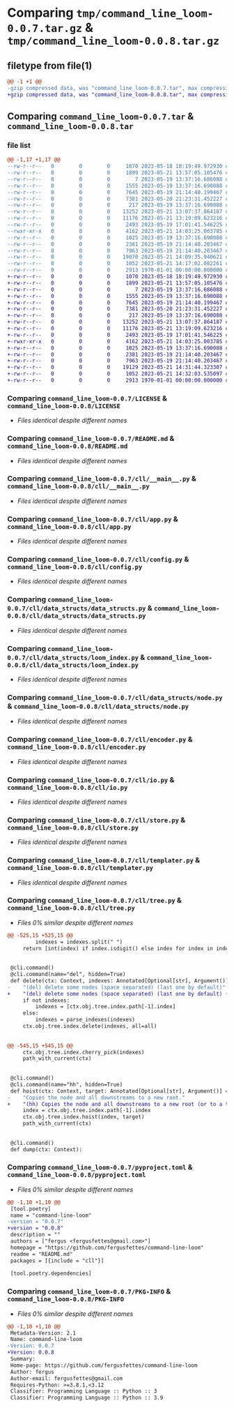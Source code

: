 # Comparing `tmp/command_line_loom-0.0.7.tar.gz` & `tmp/command_line_loom-0.0.8.tar.gz`

## filetype from file(1)

```diff
@@ -1 +1 @@
-gzip compressed data, was "command_line_loom-0.0.7.tar", max compression
+gzip compressed data, was "command_line_loom-0.0.8.tar", max compression
```

## Comparing `command_line_loom-0.0.7.tar` & `command_line_loom-0.0.8.tar`

### file list

```diff
@@ -1,17 +1,17 @@
--rw-r--r--   0        0        0     1070 2023-05-18 18:19:49.972930 command_line_loom-0.0.7/LICENSE
--rw-r--r--   0        0        0     1899 2023-05-21 13:57:05.105476 command_line_loom-0.0.7/README.md
--rw-r--r--   0        0        0        7 2023-05-19 13:37:16.686088 command_line_loom-0.0.7/cll/__init__.py
--rw-r--r--   0        0        0     1555 2023-05-19 13:37:16.690088 command_line_loom-0.0.7/cll/__main__.py
--rw-r--r--   0        0        0     7645 2023-05-19 21:14:40.199467 command_line_loom-0.0.7/cll/app.py
--rw-r--r--   0        0        0     7381 2023-05-20 21:23:31.452227 command_line_loom-0.0.7/cll/config.py
--rw-r--r--   0        0        0      217 2023-05-19 13:37:16.690088 command_line_loom-0.0.7/cll/data_structs/__init__.py
--rw-r--r--   0        0        0    13252 2023-05-21 13:07:37.864187 command_line_loom-0.0.7/cll/data_structs/data_structs.py
--rw-r--r--   0        0        0    11176 2023-05-21 13:19:09.623216 command_line_loom-0.0.7/cll/data_structs/loom_index.py
--rw-r--r--   0        0        0     2493 2023-05-19 17:01:41.546225 command_line_loom-0.0.7/cll/data_structs/node.py
--rwxr-xr-x   0        0        0     4162 2023-05-21 14:03:25.003785 command_line_loom-0.0.7/cll/encoder.py
--rw-r--r--   0        0        0     1025 2023-05-19 13:37:16.690088 command_line_loom-0.0.7/cll/io.py
--rw-r--r--   0        0        0     2381 2023-05-19 21:14:40.203467 command_line_loom-0.0.7/cll/store.py
--rw-r--r--   0        0        0     7963 2023-05-19 21:14:40.203467 command_line_loom-0.0.7/cll/templater.py
--rw-r--r--   0        0        0    19070 2023-05-21 14:09:35.940621 command_line_loom-0.0.7/cll/tree.py
--rw-r--r--   0        0        0     1052 2023-05-21 14:17:02.082261 command_line_loom-0.0.7/pyproject.toml
--rw-r--r--   0        0        0     2913 1970-01-01 00:00:00.000000 command_line_loom-0.0.7/PKG-INFO
+-rw-r--r--   0        0        0     1070 2023-05-18 18:19:49.972930 command_line_loom-0.0.8/LICENSE
+-rw-r--r--   0        0        0     1899 2023-05-21 13:57:05.105476 command_line_loom-0.0.8/README.md
+-rw-r--r--   0        0        0        7 2023-05-19 13:37:16.686088 command_line_loom-0.0.8/cll/__init__.py
+-rw-r--r--   0        0        0     1555 2023-05-19 13:37:16.690088 command_line_loom-0.0.8/cll/__main__.py
+-rw-r--r--   0        0        0     7645 2023-05-19 21:14:40.199467 command_line_loom-0.0.8/cll/app.py
+-rw-r--r--   0        0        0     7381 2023-05-20 21:23:31.452227 command_line_loom-0.0.8/cll/config.py
+-rw-r--r--   0        0        0      217 2023-05-19 13:37:16.690088 command_line_loom-0.0.8/cll/data_structs/__init__.py
+-rw-r--r--   0        0        0    13252 2023-05-21 13:07:37.864187 command_line_loom-0.0.8/cll/data_structs/data_structs.py
+-rw-r--r--   0        0        0    11176 2023-05-21 13:19:09.623216 command_line_loom-0.0.8/cll/data_structs/loom_index.py
+-rw-r--r--   0        0        0     2493 2023-05-19 17:01:41.546225 command_line_loom-0.0.8/cll/data_structs/node.py
+-rwxr-xr-x   0        0        0     4162 2023-05-21 14:03:25.003785 command_line_loom-0.0.8/cll/encoder.py
+-rw-r--r--   0        0        0     1025 2023-05-19 13:37:16.690088 command_line_loom-0.0.8/cll/io.py
+-rw-r--r--   0        0        0     2381 2023-05-19 21:14:40.203467 command_line_loom-0.0.8/cll/store.py
+-rw-r--r--   0        0        0     7963 2023-05-19 21:14:40.203467 command_line_loom-0.0.8/cll/templater.py
+-rw-r--r--   0        0        0    19129 2023-05-21 14:31:44.323307 command_line_loom-0.0.8/cll/tree.py
+-rw-r--r--   0        0        0     1052 2023-05-21 14:32:03.535097 command_line_loom-0.0.8/pyproject.toml
+-rw-r--r--   0        0        0     2913 1970-01-01 00:00:00.000000 command_line_loom-0.0.8/PKG-INFO
```

### Comparing `command_line_loom-0.0.7/LICENSE` & `command_line_loom-0.0.8/LICENSE`

 * *Files identical despite different names*

### Comparing `command_line_loom-0.0.7/README.md` & `command_line_loom-0.0.8/README.md`

 * *Files identical despite different names*

### Comparing `command_line_loom-0.0.7/cll/__main__.py` & `command_line_loom-0.0.8/cll/__main__.py`

 * *Files identical despite different names*

### Comparing `command_line_loom-0.0.7/cll/app.py` & `command_line_loom-0.0.8/cll/app.py`

 * *Files identical despite different names*

### Comparing `command_line_loom-0.0.7/cll/config.py` & `command_line_loom-0.0.8/cll/config.py`

 * *Files identical despite different names*

### Comparing `command_line_loom-0.0.7/cll/data_structs/data_structs.py` & `command_line_loom-0.0.8/cll/data_structs/data_structs.py`

 * *Files identical despite different names*

### Comparing `command_line_loom-0.0.7/cll/data_structs/loom_index.py` & `command_line_loom-0.0.8/cll/data_structs/loom_index.py`

 * *Files identical despite different names*

### Comparing `command_line_loom-0.0.7/cll/data_structs/node.py` & `command_line_loom-0.0.8/cll/data_structs/node.py`

 * *Files identical despite different names*

### Comparing `command_line_loom-0.0.7/cll/encoder.py` & `command_line_loom-0.0.8/cll/encoder.py`

 * *Files identical despite different names*

### Comparing `command_line_loom-0.0.7/cll/io.py` & `command_line_loom-0.0.8/cll/io.py`

 * *Files identical despite different names*

### Comparing `command_line_loom-0.0.7/cll/store.py` & `command_line_loom-0.0.8/cll/store.py`

 * *Files identical despite different names*

### Comparing `command_line_loom-0.0.7/cll/templater.py` & `command_line_loom-0.0.8/cll/templater.py`

 * *Files identical despite different names*

### Comparing `command_line_loom-0.0.7/cll/tree.py` & `command_line_loom-0.0.8/cll/tree.py`

 * *Files 0% similar despite different names*

```diff
@@ -525,15 +525,15 @@
         indexes = indexes.split(" ")
     return [int(index) if index.isdigit() else index for index in indexes]
 
 
 @cli.command()
 @cli.command(name="del", hidden=True)
 def delete(ctx: Context, indexes: Annotated[Optional[str], Argument()] = None, all: bool = False):
-    "(del) delete some nodes (space separated) (last one by default)"
+    "(del) delete some nodes (space separated) (last one by default) (and subnodes if --all)"
     if not indexes:
         indexes = [ctx.obj.tree.index.path[-1].index]
     else:
         indexes = parse_indexes(indexes)
     ctx.obj.tree.index.delete(indexes, all=all)
 
 
@@ -545,15 +545,15 @@
     ctx.obj.tree.index.cherry_pick(indexes)
     path_with_current(ctx)
 
 
 @cli.command()
 @cli.command(name="hh", hidden=True)
 def hoist(ctx: Context, target: Annotated[Optional[str], Argument()] = None):
-    "Copies the node and all downstreams to a new root."
+    "(hh) Copies the node and all downstreams to a new root (or to a target if specified)."
     index = ctx.obj.tree.index.path[-1].index
     ctx.obj.tree.index.hoist(index, target)
     path_with_current(ctx)
 
 
 @cli.command()
 def dump(ctx: Context):
```

### Comparing `command_line_loom-0.0.7/pyproject.toml` & `command_line_loom-0.0.8/pyproject.toml`

 * *Files 0% similar despite different names*

```diff
@@ -1,10 +1,10 @@
 [tool.poetry]
 name = "command-line-loom"
-version = "0.0.7"
+version = "0.0.8"
 description = ""
 authors = ["fergus <fergusfettes@gmail.com>"]
 homepage = "https://github.com/fergusfettes/command-line-loom"
 readme = "README.md"
 packages = [{include = "cll"}]
 
 [tool.poetry.dependencies]
```

### Comparing `command_line_loom-0.0.7/PKG-INFO` & `command_line_loom-0.0.8/PKG-INFO`

 * *Files 0% similar despite different names*

```diff
@@ -1,10 +1,10 @@
 Metadata-Version: 2.1
 Name: command-line-loom
-Version: 0.0.7
+Version: 0.0.8
 Summary: 
 Home-page: https://github.com/fergusfettes/command-line-loom
 Author: fergus
 Author-email: fergusfettes@gmail.com
 Requires-Python: >=3.8.1,<3.12
 Classifier: Programming Language :: Python :: 3
 Classifier: Programming Language :: Python :: 3.9
```

